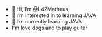 - 👋 Hi, I’m @L42Matheus
- 👀 I’m interested in to learning JAVA 
- 🌱 I’m currently learning JAVA
- I'm love dogs and to play guitar

<!---
L42Matheus/L42Matheus is a ✨ special ✨ repository because its `README.md` (this file) appears on your GitHub profile.
You can click the Preview link to take a look at your changes.
--->
